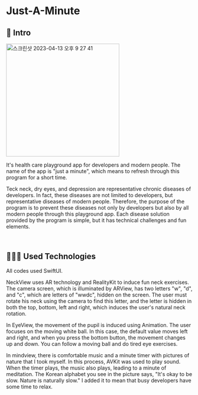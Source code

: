 # Just-A-Minute
## 🍎 Intro
<img width="306" alt="스크린샷 2023-04-13 오후 9 27 41" src="https://user-images.githubusercontent.com/69389288/231758075-ab70936e-fe35-4cb8-9604-40c1c0ee3df3.png">

It's health care playground app for developers and modern people. The name of the app is "just a minute", which means to refresh through this program for a short time.

Teck neck, dry eyes, and depression are representative chronic diseases of developers. In fact, these diseases are not limited to developers, but representative diseases of modern people. Therefore, the purpose of the program is to prevent these diseases not only by developers but also by all modern people through this playground app. Each disease solution provided by the program is simple, but it has technical challenges and fun elements.

<br>

## 🧑🏻‍💻 Used Technologies
All codes used SwiftUI.  

NeckView uses AR technology and RealityKit to induce fun neck exercises. The camera screen, which is illuminated by ARView, has two letters "w", "d", and "c", which are letters of "wwdc", hidden on the screen. The user must rotate his neck using the camera to find this letter, and the letter is hidden in both the top, bottom, left and right, which induces the user's natural neck rotation.

In EyeView, the movement of the pupil is induced using Animation. The user focuses on the moving white ball. In this case, the default value moves left and right, and when you press the bottom button, the movement changes up and down. You can follow a moving ball and do tired eye exercises.

In mindview, there is comfortable music and a minute timer with pictures of nature that I took myself. In this process, AVKit was used to play sound. When the timer plays, the music also plays, leading to a minute of meditation.
The Korean alphabet you see in the picture says, "It's okay to be slow. Nature is naturally slow." I added it to mean that busy developers have some time to relax.
